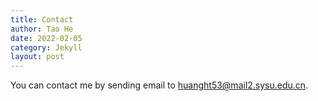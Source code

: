 ```yaml
---
title: Contact
author: Tao He
date: 2022-02-05
category: Jekyll
layout: post
---
```


You can contact me by sending email to huanght53@mail2.sysu.edu.cn. 
